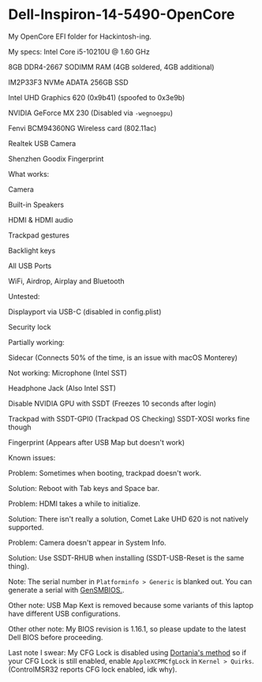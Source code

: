 # Dell-Inspiron-14-5490-OpenCore
My OpenCore EFI folder for Hackintosh-ing.

My specs:
Intel Core i5-10210U @ 1.60 GHz

8GB DDR4-2667 SODIMM RAM (4GB soldered, 4GB additional)

IM2P33F3 NVMe ADATA 256GB SSD

Intel UHD Graphics 620 (0x9b41) (spoofed to 0x3e9b)

NVIDIA GeForce MX 230 (Disabled via `-wegnoegpu`)

Fenvi BCM94360NG Wireless card (802.11ac)

Realtek USB Camera

Shenzhen Goodix Fingerprint

What works:

Camera

Built-in Speakers

HDMI & HDMI audio

Trackpad gestures

Backlight keys

All USB Ports

WiFi, Airdrop, Airplay and Bluetooth

Untested:

Displayport via USB-C (disabled in config.plist)

Security lock

Partially working:

Sidecar (Connects 50% of the time, is an issue with macOS Monterey)

Not working:
Microphone (Intel SST)

Headphone Jack (Also Intel SST)

Disable NVIDIA GPU with SSDT (Freezes 10 seconds after login)

Trackpad with SSDT-GPI0 (Trackpad OS Checking) SSDT-XOSI works fine though

Fingerprint (Appears after USB Map but doesn't work)

Known issues:

Problem: Sometimes when booting, trackpad doesn't work.

Solution: Reboot with Tab keys and Space bar.

Problem: HDMI takes a while to initialize.

Solution: There isn't really a solution, Comet Lake UHD 620 is not natively supported.

Problem: Camera doesn't appear in System Info.

Solution: Use SSDT-RHUB when installing (SSDT-USB-Reset is the same thing).

Note: The serial number in `Platforminfo > Generic` is blanked out. You can generate a serial with [GenSMBIOS.](https://github.com/corpnewt/GenSMBIOS).

Other note: USB Map Kext is removed because some variants of this laptop have different USB configurations.

Other other note: My BIOS revision is 1.16.1, so please update to the latest Dell BIOS before proceeding.

Last note I swear: My CFG Lock is disabled using [Dortania's method](https://dortania.github.io/OpenCore-Post-Install/misc/msr-lock.html) so if your CFG Lock is still enabled, enable `AppleXCPMCfgLock` in `Kernel > Quirks`. (ControlMSR32 reports CFG lock enabled, idk why).
